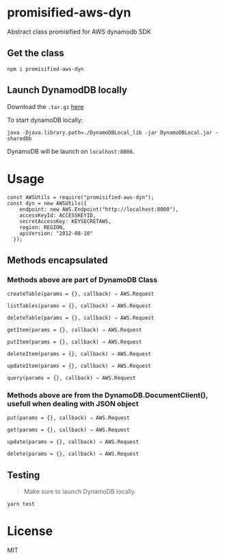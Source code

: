 # promisified-aws-dyn

Abstract class promisified for AWS dynamodb SDK

## Get the class

`npm i promisified-aws-dyn`

## Launch DynamodDB locally

Download the `.tar.gz` [here](https://docs.aws.amazon.com/amazondynamodb/latest/developerguide/DynamoDBLocal.html)

To start dynamoDB locally:

`java -Djava.library.path=./DynamoDBLocal_lib -jar DynamoDBLocal.jar -sharedDb`

DynamoDB will be launch on `localhost:8000`.

# Usage

```
const AWSUtils = require("promisified-aws-dyn");
const dyn = new AWSUtils({
    endpoint: new AWS.Endpoint("http://localhost:8000"),
    accessKeyId: ACCESSKEYID,
    secretAccessKey: KEYSECRETAWS,
    region: REGION,
    apiVersion: "2012-08-10"
  });
```

## Methods encapsulated

### Methods above are part of DynamoDB Class

`createTable(params = {}, callback) ⇒ AWS.Request`

`listTables(params = {}, callback) ⇒ AWS.Request`

`deleteTable(params = {}, callback) ⇒ AWS.Request`

`getItem(params = {}, callback) ⇒ AWS.Request`

`putItem(params = {}, callback) ⇒ AWS.Request`

`deleteItem(params = {}, callback) ⇒ AWS.Request`

`updateItem(params = {}, callback) ⇒ AWS.Request`

`query(params = {}, callback) ⇒ AWS.Request`

### Methods above are from the DynamoDB.DocumentClient(), usefull when dealing with JSON object

`put(params = {}, callback) ⇒ AWS.Request`

`get(params = {}, callback) ⇒ AWS.Request`

`update(params = {}, callback) ⇒ AWS.Request`

`delete(params = {}, callback) ⇒ AWS.Request`

## Testing

> Make sure to launch DynamoDB locally.

`yarn test`

# License

MIT
